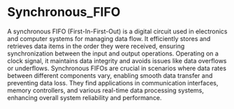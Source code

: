 # Synchronous_FIFO
A synchronous FIFO (First-In-First-Out) is a digital circuit used in electronics and computer systems for managing data flow. It efficiently stores and retrieves data items in the order they were received, ensuring synchronization between the input and output operations. Operating on a clock signal, it maintains data integrity and avoids issues like data overflows or underflows. Synchronous FIFOs are crucial in scenarios where data rates between different components vary, enabling smooth data transfer and preventing data loss. They find applications in communication interfaces, memory controllers, and various real-time data processing systems, enhancing overall system reliability and performance.
